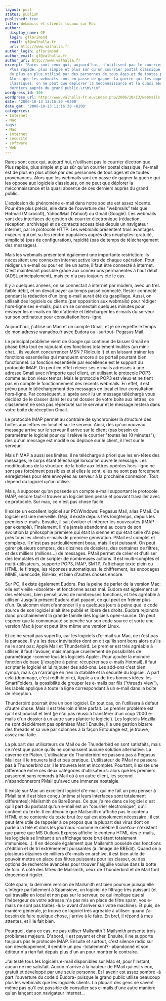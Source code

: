 ```yaml
---
layout: post
status: publish
published: true
title: Webmails et clients locaux sur Mac
author:
  display_name: GF
  login: gflorimond
  email: gf@valhalla.fr
  url: http://www.valhalla.fr
author_login: gflorimond
author_email: gf@valhalla.fr
author_url: http://www.valhalla.fr
excerpt: "Rares sont ceux qui, aujourd'hui, n'utilisent pas le courrier électronique.
  Plus rapide, plus simple et plus sûr qu'un courrier postal classique, l'e-mail est
  de plus en plus utilisé par des personnes de tous âges et de toutes provenances.
  Alors que les webmails sont en passe de gagner la guerre qui les oppose aux logiciels
  classiques, on ne peut que déplorer la méconnaissance et la quasi absence de ces
  derniers auprès du grand public.\r\n\r\n"
wordpress_id: 106
wordpress_url: http://www.valhalla-fr.eu/index.php/2006/10/13/webmails-et-clients-locaux-sur-mac/
date: '2006-10-13 13:16:30 +0200'
date_gmt: '2006-10-13 11:16:30 +0200'
categories:
- Internet
- Mac
tags:
- Mac
- Internet
- sécurité
- software
- Web
---
```

<p>Rares sont ceux qui, aujourd'hui, n'utilisent pas le courrier électronique. Plus rapide, plus simple et plus sûr qu'un courrier postal classique, l'e-mail est de plus en plus utilisé par des personnes de tous âges et de toutes provenances. Alors que les webmails sont en passe de gagner la guerre qui les oppose aux logiciels classiques, on ne peut que déplorer la méconnaissance et la quasi absence de ces derniers auprès du grand public.</p>
<p><a id="more"></a><a id="more-106"></a></p>
<p>L'explosion du phénomène e-mail dans notre société est assez récente. Pour être plus précis, elle date de l'ouverture des "webmails" tels que Hotmail (Microsoft), Yahoo!Mail (Yahoo!) ou Gmail (Google). Les webmails sont des interfaces de gestion du courrier électronique (rédaction, réception, archivage) et de contacts accessibles depuis un navigateur internet, par le protocole HTTP. Les webmails présentent trois avantages majeurs qui ont su les rendre populaires auprès des néophytes: gratuité, simplicité (pas de configuration), rapidité (pas de temps de téléchargement des messages).</p>
<p>Mais les webmails présentent également une importante restriction: ils nécessitent une connexion internet active lors de chaque opération. Pour rédiger un e-mail ou pour en lire un autre, il faut être connecté à internet. C'est maintenant possible grâce aux connexions permanentes à haut débit (ADSL principalement), mais ce n'a pas toujours été le cas.</p>
<p>Il y a quelques années, on se connectait à internet par modem, avec un très faible débit, et on devait payer au temps passé connecté. Rester connecté pendant la rédaction d'un long e-mail aurait été du gaspillage. Aussi, on utilisait des logiciels ou clients (par opposition aux webmails) pour rédiger hors-ligne ses e-mails, puis on se connectait quelques minutes pour envoyer les e-mails en file d'attente et télécharger les e-mails du serveur sur son ordinateur pour consultation hors-ligne.</p>
<p>Aujourd'hui, j'utilise un Mac et un compte Gmail, et je ne regrette le temps de mon adresse wanadoo.fr avec Eudora ou -surtout- Pegasus Mail.</p>
<p>Le principal problème vient de Google qui continue de laisser Gmail en phase bêta tout en rajoutant des fonctions totalement inutiles (un mini-chat... ils veulent concurrencer MSN ? Ridicule !) et en laissant traîner les fonctions essentielles qui manquent encore à ce portail pourtant bien fonctionnel. La fonction essentielle par excellence est le support du protocole IMAP. On peut en effet relever ses e-mails adressés à une adresse Gmail avec n'importe quel client, en utilisant le protocole POP3 comme au bon vieux temps. Mais le protocole POP3 est vieux et ne tient pas en compte le fonctionnement des récents webmails. En effet, il est prévu pour le téléchargement des messages en local et leur consultation hors-ligne. Par conséquent, si après avoir lu un message téléchargé vous décidez de le classer dans tel ou tel dossier de votre boîte aux lettres, ce classement ne sera pas répercuté sur le serveur et le message restera dans votre boîte de réception Gmail.</p>
<p>Le protocole IMAP permet au contraire de synchroniser la structure des boîtes aux lettres en local et sur le serveur. Ainsi, dès qu'un nouveau message arrive sur le serveur il arrive sur le client (pas besoin de paramétrer le logiciel pour qu'il relève le courrier "toutes les 10 minutes"), dès qu'un message est modifié ou déplacé sur le client, il l'est sur le serveur. </p>
<p>Mais l'IMAP a aussi ses limites: il ne télécharge à priori que les en-têtes des messages, le corps étant téléchargé lorsqu'on ouvre le message. Les modifications de la structure de la boîte aux lettres opérées hors-ligne ne sont pas forcément possibles et si elles le sont, elles ne sont pas forcément enregistrées pour être envoyées au serveur à la prochaine connexion. Tout dépend du logiciel qu'on utilise.</p>
<p>Mais, à supposer qu'on possède un compte e-mail supportant le protocole IMAP, encore faut-il trouver un logiciel bien pensé et pouvant travailler avec ce protocole. Sur mac, ce n'est pas chose facile.</p>
<p>Il existe un excellent logiciel sur PC/Windows: Pegasus Mail, alias PMail. Ce logiciel est une merveille. Déjà, il existe depuis très longtemps, depuis les premiers e-mails. Ensuite, il sait évoluer et intégrer les nouveautés (IMAP par exemple). Finalement, il n'a jamais abandonné au cours de son évolution la philosophie première qui était la sienne et qui était celle d'à peu près tous les clients e-mails de première génération. PMail est complet et complexe. Il n'est pas particulièrement beau, mais il est puissant. On peut gérer plusieurs comptes, des dizaines de dossiers, des centaines de filtres, et des milliers (millions...) de messages. PMail permet de créer et d'utiliser des templates et de scripter de nombreuses actions. Il est multi-comptes et multi-utilisateurs, supporte POP3, IMAP, SMTP, l'affichage texte plein ou HTML, le filtrage, les réponses automatiques, le chiffrement, les encodages MIME, uuencode, BinHex, et bien d'autres choses encore.</p>
<p>Sur PC, il existe également Eudora. Pas la peine de parler de la version Mac: elle est vieille -obsolète- et fonctionne assez mal. Eudora est également un des vétérans, bien pensé, avec de nombreuses fonctions, et très agréable à utiliser. Jusqu'à présent Eudora était payant, ce qui peut en freiner plus d'un. Qualcomm vient d'annoncer il y a quelques jours à peine que le code source de son logiciel allait être publié et libéré des droits. Eudora rejoindra donc prochainement la grande famille des logiciels open-source. On peut espérer que la communauté se penche sur son code source et sorte une version Mac à jour et peut être même une version Linux.</p>
<p>Et ce ne serait pas superflu, car les logiciels d'e-mail sur Mac, ce n'est pas la panacée. Il y a les deux inévitables dont on dit qu'ils sont bons alors qu'ils ne le sont pas: Apple Mail et Thunderbird. Le premier est très agréable à utiliser, il faut l'avouer, mais manque cruellement de possibilités de paramétrage -comme tous les logiciels Apple-. Pour ajouter la moindre fonction de base (j'exagère à peine: récupérer ses e-mails Hotmail), il faut scripter le logiciel et lui rajouter des add-ons. Les add-ons c'est bien sympa, mais ça n'arrange en rien la stabilité et la sécurité du logiciel. A part cela (dommage, c'est rédhibitoire), Apple a eu de très bonnes idées: les SmartFolders, la possibilité de grouper les e-mails par fils ("threads view"), les labels appliqué à toute la ligne correspondant à un e-mail dans la boîte de réception.</p>
<p>Thunderbird pourrait être un bon logiciel. En tout cas, on l'utilisera à défaut d'autre chose. Mais il est très loin d'être parfait. Le premier problème est qu'il est poussif et lent (je n'ai pas réussi à transférer d'un coup 2000 e-mails d'un dossier à un autre sans planter le logiciel). Les logiciels Mozilla ne sont décidément pas optimisés Mac ! Ensuite, il a une gestion bizarre des threads et sa vue par colonnes à la façon Entourage est, je trouve, assez mal faite.</p>
<p>La plupart des utilisateurs de Mail ou de Thunderbird en sont satisfaits, mais ce n'est que parce qu'ils ne connaissent aucune solution alternative. La caverne de Platon. L'utilisateur de Thunderbird ne passera pas à Pegasus Mail car il le trouvera laid et peu pratique. L'utilisateur de PMail ne passera pas à Thunderbird car il le trouvera lent et incomplet. Pourtant, il existe une différence entre ces deux catégories d'utilisateurs: alors que les premiers passeront sans remords à Mail où à un autre client, les second n'abandonneront PMail qu'avec une immense nostalgie.</p>
<p>Il existe sur Mac un excellent logiciel d'e-mail, qui me fait un peu penser à PMail tant il est bien conçu (même si leurs interfaces sont totalement différentes): Mailsmith de BareBones. Ce que j'aime dans ce logiciel c'est qu'il part du postulat qu'un e-mail est un "courrier électronique", qu'il contient du texte. Il en découle que Mailsmith n'affiche pas le contenu HTML et se contente du texte brut (ce qui est absolument nécessaire ; il est peut être utile de rappeler à ce propos que la plupart des virus dont on parle à la télé et dans les journaux -comme le célèbre ILoveYou- n'existent que parce que MS Outlook Express affiche le contenu HTML des e-mails, les logiciels se limitant à un affichage texte brut étant totalement immunisés...). Il en découle également que Mailsmith possède des fonctions d'édition et de tri extrêmement puissantes (à l'image de BBEdit). Quand on a plusieurs dizaines de milliers d'e-mails en archive, il est bien utile de pouvoir mettre en place des filtres puissants pour les classer, ou des options de recherche avancées pour trouver l'aiguille voulue dans la botte de foin. A côté des filtres de Mailsmith, ceux de Thunderbird et de Mail font doucement rigoler. </p>
<p>Côté spam, la dernière version de Mailsmith est bien pourvue puisqu'elle s'intègre parfaitement à Spamsieve, un logiciel de filtrage très puissant (et qui travaille en local et non pas sur le serveur, ce qui implique que si l'hébergeur de votre adresse n'a pas mis en place de filtre spam, vos e-mails ne sont pas traités -lus- avant d'arriver sur votre machine). Et puis, de manière générale, je trouve ce logiciel très agréable à utiliser: quand j'ai besoin de faire quelque chose, j'arrive à le faire. En bref, il répond à mes attentes, et il le fait bien.</p>
<p>Pourquoi, dans ce cas, ne pas utiliser Mailsmith ? Mailsmith présente trois problèmes majeurs. D'abord, il est payant et cher. Ensuite, il ne supporte toujours pas le protocole IMAP. Ensuite et surtout, c'est silence radio sur son développement, il semble un peu -totalement?- abandonné et son éditeur n'a rien fait depuis plus d'un an pour montrer le contraire.</p>
<p>J'ai testé tous les logiciels e-mail disponibles sur Mac et, pour l'instant, aucun ne me satisfait. Aucun n'arrive à la hauteur de PMail qui est vieux, gratuit et développé par une seule personne. Et l'avenir est assez sombre -à part l'ouverture du code d'Eudora- puisque le grand public utilise beaucoup plus les webmails que les logiciels clients. La plupart des gens ne savent même pas qu'il est possible de consulter ses e-mails d'une autre manière qu'en lançant son navigateur internet...</p>
